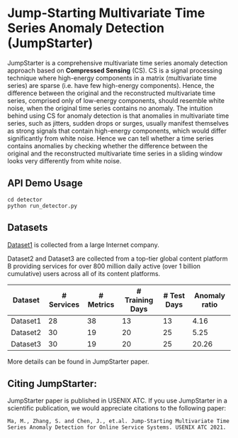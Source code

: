 # Jump-Starting Multivariate Time Series Anomaly Detection (JumpStarter)

JumpStarter is a comprehensive multivariate time series anomaly detection approach based on **Compressed Sensing** (CS). CS is a signal processing technique where high-energy components in a matrix (multivariate time series) are sparse (i.e. have few high-energy components).
Hence, the difference between the original and the reconstructed multivariate time series, comprised only of low-energy components, should resemble white noise, when the original time series contains no anomaly.
The intuition behind using CS for anomaly detection is that anomalies in multivariate time series, such as jitters, sudden drops or surges, usually manifest themselves as strong signals that contain high-energy components, which would differ significantly from white noise. 
Hence we can tell whether a time series contains anomalies by checking whether the difference between the original and the reconstructed multivariate time series in a sliding window looks very differently from white noise.


## API Demo Usage

```
cd detector
python run_detector.py
```

## Datasets

[Dataset1](https://github.com/NetManAIOps/OmniAnomaly/tree/master/ServerMachineDataset) is collected from a large Internet company. 

Dataset2 and Dataset3 are collected from a top-tier global content platform B providing services for over 800 million daily active (over 1 billion cumulative) users across all of its content platforms.
    
|Dataset|# Services|# Metrics|# Training Days|# Test Days|Anomaly ratio|  
|----|----|----|----|----|----|
|Dataset1|28|38|13|13|4.16|
|Dataset2|30|19|20|25|5.25|
|Dataset3|30|19|20|25|20.26|

More details can be found in JumpStarter paper. 

## Citing JumpStarter: 

JumpStarter paper is published in USENIX ATC. If you use JumpStarter in a scientific publication, we would appreciate citations to the following paper:
```
Ma, M., Zhang, S. and Chen, J., et.al. Jump-Starting Multivariate Time Series Anomaly Detection for Online Service Systems. USENIX ATC 2021.
```
